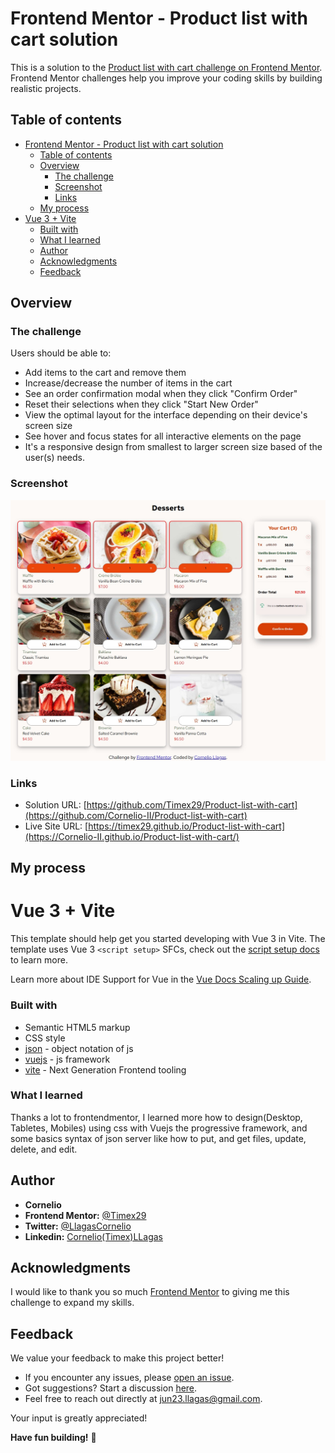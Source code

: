 # Frontend Mentor - Product list with cart solution

This is a solution to the [Product list with cart challenge on Frontend Mentor](https://www.frontendmentor.io/challenges/product-list-with-cart-5MmqLVAp_d). Frontend Mentor challenges help you improve your coding skills by building realistic projects.

## Table of contents

- [Frontend Mentor - Product list with cart solution](#frontend-mentor---product-list-with-cart-solution)
  - [Table of contents](#table-of-contents)
  - [Overview](#overview)
    - [The challenge](#the-challenge)
    - [Screenshot](#screenshot)
    - [Links](#links)
  - [My process](#my-process)
- [Vue 3 + Vite](#vue-3--vite)
    - [Built with](#built-with)
    - [What I learned](#what-i-learned)
  - [Author](#author)
  - [Acknowledgments](#acknowledgments)
  - [Feedback](#feedback)

## Overview

### The challenge

Users should be able to:

- Add items to the cart and remove them
- Increase/decrease the number of items in the cart
- See an order confirmation modal when they click "Confirm Order"
- Reset their selections when they click "Start New Order"
- View the optimal layout for the interface depending on their device's screen size
- See hover and focus states for all interactive elements on the page
- It's a responsive design from smallest to larger screen size based of the user(s) needs.


### Screenshot

![](./design/active-states.jpg)

### Links

- Solution URL: [https://github.com/Timex29/Product-list-with-cart](https://github.com/Cornelio-II/Product-list-with-cart)
- Live Site URL: [https://timex29.github.io/Product-list-with-cart](https://Cornelio-II.github.io/Product-list-with-cart/)

## My process

# Vue 3 + Vite

This template should help get you started developing with Vue 3 in Vite. The template uses Vue 3 `<script setup>` SFCs, check out the [script setup docs](https://v3.vuejs.org/api/sfc-script-setup.html#sfc-script-setup) to learn more.

Learn more about IDE Support for Vue in the [Vue Docs Scaling up Guide](https://vuejs.org/guide/scaling-up/tooling.html#ide-support).

### Built with

- Semantic HTML5 markup
- CSS style
- [json](https://www.w3schools.com/js/js_json_intro.asp) - object notation of js
- [vuejs](https://vuejs.org/) - js framework
- [vite](https://vitejs.dev/) - Next Generation Frontend tooling

### What I learned

Thanks a lot to frontendmentor, I learned more how to design(Desktop, Tabletes, Mobiles) using css with Vuejs the progressive framework, and some basics syntax of json server like how to put, and get files, update, delete, and edit.

## Author
  - **Cornelio**
- **Frontend Mentor:** [@Timex29](https://www.frontendmentor.io/profile/Timex29)
- **Twitter:** [@LlagasCornelio](https://x.com/LlagasCornelio)
- **Linkedin:** [Cornelio(Timex)LLagas](https://www.linkedin.com/in/cornelio-llagas-42529b186/)

## Acknowledgments

I would like to thank you so much [Frontend Mentor](https://www.frontendmentor.io) to giving me this challenge to expand my skills. 

## Feedback

We value your feedback to make this project better! 

- If you encounter any issues, please [open an issue](https://github.com/Timex29/Product-list-with-cart/issues).
- Got suggestions? Start a discussion [here](https://github.com/Timex29/Product-list-with-cart/discussions).
- Feel free to reach out directly at [jun23.llagas@gmail.com](https://mail.google.com/).

Your input is greatly appreciated!

**Have fun building!** 🚀
